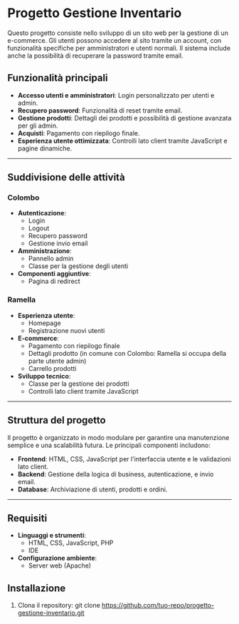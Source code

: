 # Progetto Gestione Inventario

Questo progetto consiste nello sviluppo di un sito web per la gestione di un e-commerce. Gli utenti possono accedere al sito tramite un account, con funzionalità specifiche per amministratori e utenti normali. Il sistema include anche la possibilità di recuperare la password tramite email.

## Funzionalità principali
- **Accesso utenti e amministratori**: Login personalizzato per utenti e admin.
- **Recupero password**: Funzionalità di reset tramite email.
- **Gestione prodotti**: Dettagli dei prodotti e possibilità di gestione avanzata per gli admin.
- **Acquisti**: Pagamento con riepilogo finale.
- **Esperienza utente ottimizzata**: Controlli lato client tramite JavaScript e pagine dinamiche.

---

## Suddivisione delle attività

### **Colombo**
- **Autenticazione**:
  - Login
  - Logout
  - Recupero password
  - Gestione invio email
- **Amministrazione**:
  - Pannello admin
  - Classe per la gestione degli utenti
- **Componenti aggiuntive**:
  - Pagina di redirect

### **Ramella**
- **Esperienza utente**:
  - Homepage
  - Registrazione nuovi utenti
- **E-commerce**:
  - Pagamento con riepilogo finale
  - Dettagli prodotto (in comune con Colombo: Ramella si occupa della parte utente admin)
  - Carrello prodotti
- **Sviluppo tecnico**:
  - Classe per la gestione dei prodotti
  - Controlli lato client tramite JavaScript

---

## Struttura del progetto
Il progetto è organizzato in modo modulare per garantire una manutenzione semplice e una scalabilità futura. Le principali componenti includono:
- **Frontend**: HTML, CSS, JavaScript per l'interfaccia utente e le validazioni lato client.
- **Backend**: Gestione della logica di business, autenticazione, e invio email.
- **Database**: Archiviazione di utenti, prodotti e ordini.

---

## Requisiti
- **Linguaggi e strumenti**: 
  - HTML, CSS, JavaScript, PHP
  - IDE
- **Configurazione ambiente**: 
  - Server web (Apache)


## Installazione
1. Clona il repository:
   git clone https://github.com/tuo-repo/progetto-gestione-inventario.git
